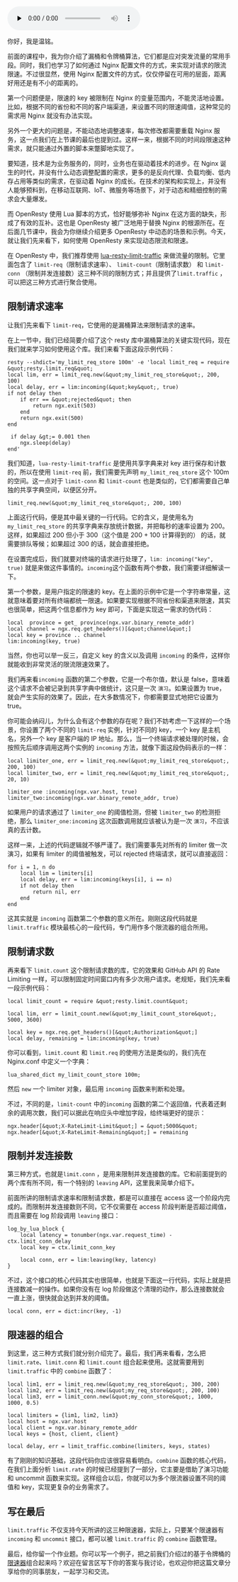 <audio id="audio" title="43 | 灵活实现动态限流限速，其实没有那么难" controls="" preload="none"><source id="mp3" src="https://static001.geekbang.org/resource/audio/1e/00/1e9f66a8020ff7deae491ed0eee45a00.mp3"></audio>

你好，我是温铭。

前面的课程中，我为你介绍了漏桶和令牌桶算法，它们都是应对突发流量的常用手段。同时，我们也学习了如何通过 Nginx 配置文件的方式，来实现对请求的限流限速。不过很显然，使用 Nginx 配置文件的方式，仅仅停留在可用的层面，距离好用还是有不小的距离的。

第一个问题便是，限速的 key 被限制在 Nginx 的变量范围内，不能灵活地设置。比如，根据不同的省份和不同的客户端渠道，来设置不同的限速阈值，这种常见的需求用 Nginx 就没有办法实现。

另外一个更大的问题是，不能动态地调整速率，每次修改都需要重载 Nginx 服务，这一点我们在上节课的最后也提到过。这样一来，根据不同的时间段限速这种需求，就只能通过外置的脚本来蹩脚地实现了。

要知道，技术是为业务服务的，同时，业务也在驱动着技术的进步。在 Nginx 诞生的时代，并没有什么动态调整配置的需求，更多的是反向代理、负载均衡、低内存占用等类似的需求，在驱动着 Nginx 的成长。在技术的架构和实现上，并没有人能够预料到，在移动互联网、IoT、微服务等场景下，对于动态和精细控制的需求会大量爆发。

而 OpenResty 使用 Lua 脚本的方式，恰好能够弥补 Nginx 在这方面的缺失，形成了有效的互补。这也是 OpenResty 被广泛地用于替换 Nginx 的根源所在。在后面几节课中，我会为你继续介绍更多 OpenResty 中动态的场景和示例。今天，就让我们先来看下，如何使用 OpenResty 来实现动态限流和限速。

在 OpenResty 中，我们推荐使用 [lua-resty-limit-traffic](https://github.com/openresty/lua-resty-limit-traffic) 来做流量的限制。它里面包含了 `limit-req`（限制请求速率）、 `limit-count`（限制请求数） 和 `limit-conn` （限制并发连接数）这三种不同的限制方式；并且提供了`limit.traffic` ，可以把这三种方式进行聚合使用。

## 限制请求速率

让我们先来看下 `limit-req`，它使用的是漏桶算法来限制请求的速率。

在上一节中，我们已经简要介绍了这个 resty 库中漏桶算法的关键实现代码，现在我们就来学习如何使用这个库。我们来看下面这段示例代码：

```
resty --shdict='my_limit_req_store 100m' -e 'local limit_req = require &quot;resty.limit.req&quot;
local lim, err = limit_req.new(&quot;my_limit_req_store&quot;, 200, 100)
local delay, err = lim:incoming(&quot;key&quot;, true)
if not delay then
    if err == &quot;rejected&quot; then
        return ngx.exit(503)
    end
    return ngx.exit(500)
end

 if delay &gt;= 0.001 then
    ngx.sleep(delay)
end'

```

我们知道，`lua-resty-limit-traffic` 是使用共享字典来对 key 进行保存和计数的，所以在使用 `limit-req` 前，我们需要先声明 `my_limit_req_store` 这个 100m 的空间。这一点对于 `limit-conn` 和 `limit-count` 也是类似的，它们都需要自己单独的共享字典空间，以便区分开。

```
limit_req.new(&quot;my_limit_req_store&quot;, 200, 100)

```

上面这行代码，便是其中最关键的一行代码。它的含义，是使用名为 `my_limit_req_store` 的共享字典来存放统计数据，并把每秒的速率设置为 200。这样，如果超过 200 但小于 300（这个值是 200 + 100 计算得到的） 的话，就需要排队等候；如果超过 300 的话，就会直接拒绝。

在设置完成后，我们就要对终端的请求进行处理了，`lim: incoming("key", true)` 就是来做这件事情的。`incoming`这个函数有两个参数，我们需要详细解读一下。

第一个参数，是用户指定的限速的 key。在上面的示例中它是一个字符串常量，这就意味着要对所有终端都统一限速。如果要实现根据不同省份和渠道来限速，其实也很简单，把这两个信息都作为 key 即可，下面是实现这一需求的伪代码：

```
local  province = get_ province(ngx.var.binary_remote_addr)
local channel = ngx.req.get_headers()[&quot;channel&quot;]
local key = province .. channel
lim:incoming(key, true)

```

当然，你也可以举一反三，自定义 key 的含义以及调用 `incoming` 的条件，这样你就能收到非常灵活的限流限速效果了。

我们再来看`incoming` 函数的第二个参数，它是一个布尔值，默认是 false，意味着这个请求不会被记录到共享字典中做统计，这只是一次 `演习`。如果设置为 true，就会产生实际的效果了。因此，在大多数情况下，你都需要显式地把它设置为 true。

你可能会纳闷儿，为什么会有这个参数的存在呢？我们不妨考虑一下这样的一个场景，你设置了两个不同的 `limit-req` 实例，针对不同的 key，一个 key 是主机名，另外一个 key 是客户端的 IP 地址。那么，当一个终端请求被处理的时候，会按照先后顺序调用这两个实例的 `incoming` 方法，就像下面这段伪码表示的一样：

```
local limiter_one, err = limit_req.new(&quot;my_limit_req_store&quot;, 200, 100)
local limiter_two, err = limit_req.new(&quot;my_limit_req_store&quot;, 20, 10)

limiter_one :incoming(ngx.var.host, true)
limiter_two:incoming(ngx.var.binary_remote_addr, true)

```

如果用户的请求通过了 `limiter_one` 的阈值检测，但被 `limiter_two` 的检测拒绝，那么 `limiter_one:incoming` 这次函数调用就应该被认为是一次 `演习`，不应该真的去计数。

这样一来，上述的代码逻辑就不够严谨了。我们需要事先对所有的 limiter 做一次演习，如果有 limiter 的阈值被触发，可以 rejected 终端请求，就可以直接返回：

```
for i = 1, n do
    local lim = limiters[i]
    local delay, err = lim:incoming(keys[i], i == n)
    if not delay then
        return nil, err
    end
end

```

这其实就是 `incoming` 函数第二个参数的意义所在。刚刚这段代码就是 `limit.traffic` 模块最核心的一段代码，专门用作多个限流器的组合所用。

## 限制请求数

再来看下 `limit.count` 这个限制请求数的库，它的效果和 GitHub API 的 Rate Limiting 一样，可以限制固定时间窗口内有多少次用户请求。老规矩，我们先来看一段示例代码：

```
local limit_count = require &quot;resty.limit.count&quot;

local lim, err = limit_count.new(&quot;my_limit_count_store&quot;, 5000, 3600)

local key = ngx.req.get_headers()[&quot;Authorization&quot;]
local delay, remaining = lim:incoming(key, true)

```

你可以看到，`limit.count` 和 `limit.req` 的使用方法是类似的，我们先在 Nginx.conf 中定义一个字典：

```
lua_shared_dict my_limit_count_store 100m;

```

然后 `new` 一个 limiter 对象，最后用 `incoming` 函数来判断和处理。

不过，不同的是，`limit-count` 中的`incoming` 函数的第二个返回值，代表着还剩余的调用次数，我们可以据此在响应头中增加字段，给终端更好的提示：

```
ngx.header[&quot;X-RateLimit-Limit&quot;] = &quot;5000&quot;
ngx.header[&quot;X-RateLimit-Remaining&quot;] = remaining

```

## 限制并发连接数

第三种方式，也就是`limit.conn` ，是用来限制并发连接数的库。它和前面提到的两个库有所不同，有一个特别的 `leaving` API，这里我来简单介绍下。

前面所讲的限制请求速率和限制请求数，都是可以直接在 access 这一个阶段内完成的。而限制并发连接数则不同，它不仅需要在 access 阶段判断是否超过阈值，而且需要在 log 阶段调用 `leaving` 接口：

```
log_by_lua_block {
    local latency = tonumber(ngx.var.request_time) - ctx.limit_conn_delay
    local key = ctx.limit_conn_key

    local conn, err = lim:leaving(key, latency)
}

```

不过，这个接口的核心代码其实也很简单，也就是下面这一行代码，实际上就是把连接数减一的操作。如果你没有在 log 阶段做这个清理的动作，那么连接数就会一直上涨，很快就会达到并发的阈值。

```
local conn, err = dict:incr(key, -1)

```

## 限速器的组合

到这里，这三种方式我们就分别介绍完了。最后，我们再来看看，怎么把 `limit.rate`、`limit.conn` 和 `limit.count` 组合起来使用。这就需要用到 `limit.traffic` 中的 `combine` 函数了：

```
local lim1, err = limit_req.new(&quot;my_req_store&quot;, 300, 200)
local lim2, err = limit_req.new(&quot;my_req_store&quot;, 200, 100)
local lim3, err = limit_conn.new(&quot;my_conn_store&quot;, 1000, 1000, 0.5)

local limiters = {lim1, lim2, lim3}
local host = ngx.var.host
local client = ngx.var.binary_remote_addr
local keys = {host, client, client}

local delay, err = limit_traffic.combine(limiters, keys, states)

```

有了刚刚的知识基础，这段代码你应该很容易看明白。`combine` 函数的核心代码，在我们上面分析 `limit.rate` 的时候已经提到了一部分，它主要是借助了演习功能和 uncommit 函数来实现。这样组合以后，你就可以为多个限流器设置不同的阈值和 key，实现更复杂的业务需求了。

## 写在最后

`limit.traffic` 不仅支持今天所讲的这三种限速器，实际上，只要某个限速器有 `incoming` 和 `uncommit` 接口，都可以被 `limit.traffic` 的 `combine` 函数管理。

最后，给你留一个作业题。你可以写一个例子，把之前我们介绍过的基于令牌桶的[限速器](https://github.com/upyun/lua-resty-limit-rate)组合起来吗？欢迎在留言区写下你的答案与我讨论，也欢迎你把这篇文章分享给你的同事朋友，一起学习和交流。


